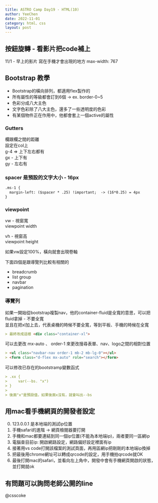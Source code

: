 ```yaml
---
title: ASTRO Camp Day19 - HTML(10)
author: YeeChen
date: 2022-11-01
category: html、css
layout: post
---
```



按鈕旋轉 - 看影片把code補上
------

11/1 - 早上的影片
寫在手機才會出現的地方  max-width: 767





Bootstrap 教學
------
  
- Bootstrap的橫向排列，都適用flex製作的  
- 所有屬性的等級都會訂到6個 -> ex. border-0~5  
- 色彩分成八大主色  
- 文字色彩除了八大主色，還多了一些透明度的色彩  
- 有某個物件正在作用中，他都會套上一個active的屬性  
  
  
### Gutters  
欄跟欄之間的距離  
設定在col上  
g-4 => 上下左右都有  
gx - 上下有  
gy - 左右有  

  
  
### spacer 是預設的文字大小 - 16px  
```md
.ms-1 {
  margin-left: ($spacer * .25) !important;  -> (16*0.25) = 4px
}
```



### viewpoint

vw - 視窗寬  
viewpoint width  
  
vh - 視窗高  
viewpoint height  
  
如果vw設定100%，橫向就會出現卷軸  

  
  
下面四個是跟導覽列比較有相關的  
- breadcrumb  
- list group  
- navbar  
- pagination  
  
  

### 導覽列
如果一開始從bootstrap複製nav，他的container-fluid是全寬的意思，可以把fluid拿掉 - 不要全寬  
並且在把xl加上去，代表桌機的時候不要全寬，等到平板、手機的時候在全寬  
```md
> 最終改成這樣 <div class="container-xl">
```

可以去更改 mx-auto 、 order-1  來更改搜尋表單、nav、logo之間的相對位置  
```md
> <ul class="navbar-nav order-1 mb-2 mb-lg-0"></ul>
> <form class="d-flex mx-auto" role="search"></form>
```
  
  

可以修改已存在的bootstramp變數函式  
```md
> .xx {
>     var(--bs. "x")
> }
> 
> 後面"x"是預設值，如果後面x沒有，就會叫出--bs
```
  
  
用mac看手機網頁的開發者設定
------

0. 123.0.0.1 是本地端的測試ip位置  
1. 手機safari的進階 -> 網頁檢閱器要打開  
2. 手機和mac都要連結到同一個ip位置(不能為本地端ip)，兩者要同一區網ip  
3. 電腦查目前ip: 開啟網路設定，網路偏好設定裡面有ip  
4. 接著用vs code打開該檔案的測試頁面，再用區網ip把剛剛的本地端ip換掉  
5. 把最後用chrome網址可以轉成qrcode的設定，用手機拍qrcode就OK  
6. 最後打開mac的safari，並看向左上角中，開發中會有手機網頁開啟的狀態，並打開就ok  

  
  
有問題可以詢問老師公開的line
------

@csscoke



